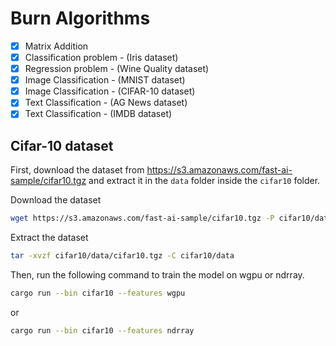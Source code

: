# Burn Algorithms

- [x] Matrix Addition
- [x] Classification problem - (Iris dataset)
- [x] Regression problem - (Wine Quality dataset)
- [x] Image Classification - (MNIST dataset)
- [x] Image Classification - (CIFAR-10 dataset)
- [x] Text Classification - (AG News dataset)
- [x] Text Classification - (IMDB dataset)

## Cifar-10 dataset

First, download the dataset from <https://s3.amazonaws.com/fast-ai-sample/cifar10.tgz> and extract it in the `data` folder inside the `cifar10` folder.

Download the dataset

```bash
wget https://s3.amazonaws.com/fast-ai-sample/cifar10.tgz -P cifar10/data
```

Extract the dataset

```bash
tar -xvzf cifar10/data/cifar10.tgz -C cifar10/data
```

Then, run the following command to train the model on wgpu or ndrray.

```bash
cargo run --bin cifar10 --features wgpu
```

or

```bash
cargo run --bin cifar10 --features ndrray
```
